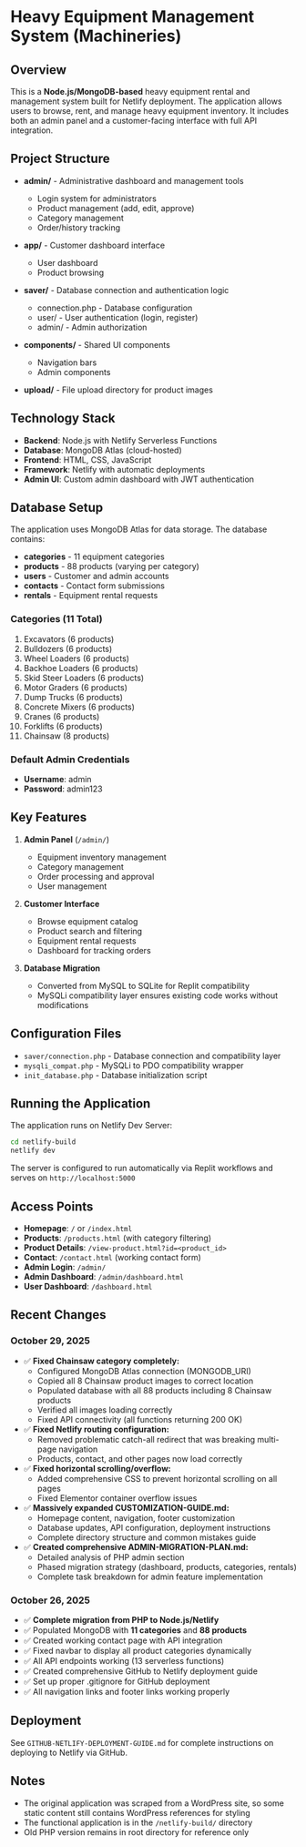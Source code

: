 # Heavy Equipment Management System (Machineries)

## Overview
This is a **Node.js/MongoDB-based** heavy equipment rental and management system built for Netlify deployment. The application allows users to browse, rent, and manage heavy equipment inventory. It includes both an admin panel and a customer-facing interface with full API integration.

## Project Structure
- **admin/** - Administrative dashboard and management tools
  - Login system for administrators
  - Product management (add, edit, approve)
  - Category management
  - Order/history tracking
  
- **app/** - Customer dashboard interface
  - User dashboard
  - Product browsing
  
- **saver/** - Database connection and authentication logic
  - connection.php - Database configuration
  - user/ - User authentication (login, register)
  - admin/ - Admin authorization
  
- **components/** - Shared UI components
  - Navigation bars
  - Admin components
  
- **upload/** - File upload directory for product images

## Technology Stack
- **Backend**: Node.js with Netlify Serverless Functions
- **Database**: MongoDB Atlas (cloud-hosted)
- **Frontend**: HTML, CSS, JavaScript
- **Framework**: Netlify with automatic deployments
- **Admin UI**: Custom admin dashboard with JWT authentication

## Database Setup
The application uses MongoDB Atlas for data storage. The database contains:
- **categories** - 11 equipment categories
- **products** - 88 products (varying per category)
- **users** - Customer and admin accounts
- **contacts** - Contact form submissions
- **rentals** - Equipment rental requests

### Categories (11 Total)
1. Excavators (6 products)
2. Bulldozers (6 products)
3. Wheel Loaders (6 products)
4. Backhoe Loaders (6 products)
5. Skid Steer Loaders (6 products)
6. Motor Graders (6 products)
7. Dump Trucks (6 products)
8. Concrete Mixers (6 products)
9. Cranes (6 products)
10. Forklifts (6 products)
11. Chainsaw (8 products)

### Default Admin Credentials
- **Username**: admin
- **Password**: admin123

## Key Features
1. **Admin Panel** (`/admin/`)
   - Equipment inventory management
   - Category management
   - Order processing and approval
   - User management

2. **Customer Interface**
   - Browse equipment catalog
   - Product search and filtering
   - Equipment rental requests
   - Dashboard for tracking orders

3. **Database Migration**
   - Converted from MySQL to SQLite for Replit compatibility
   - MySQLi compatibility layer ensures existing code works without modifications

## Configuration Files
- `saver/connection.php` - Database connection and compatibility layer
- `mysqli_compat.php` - MySQLi to PDO compatibility wrapper
- `init_database.php` - Database initialization script

## Running the Application
The application runs on Netlify Dev Server:
```bash
cd netlify-build
netlify dev
```

The server is configured to run automatically via Replit workflows and serves on `http://localhost:5000`

## Access Points
- **Homepage**: `/` or `/index.html`
- **Products**: `/products.html` (with category filtering)
- **Product Details**: `/view-product.html?id=<product_id>`
- **Contact**: `/contact.html` (working contact form)
- **Admin Login**: `/admin/`
- **Admin Dashboard**: `/admin/dashboard.html`
- **User Dashboard**: `/dashboard.html`

## Recent Changes

### October 29, 2025
- ✅ **Fixed Chainsaw category completely:**
  - Configured MongoDB Atlas connection (MONGODB_URI)
  - Copied all 8 Chainsaw product images to correct location
  - Populated database with all 88 products including 8 Chainsaw products
  - Verified all images loading correctly
  - Fixed API connectivity (all functions returning 200 OK)
- ✅ **Fixed Netlify routing configuration:**
  - Removed problematic catch-all redirect that was breaking multi-page navigation
  - Products, contact, and other pages now load correctly
- ✅ **Fixed horizontal scrolling/overflow:**
  - Added comprehensive CSS to prevent horizontal scrolling on all pages
  - Fixed Elementor container overflow issues
- ✅ **Massively expanded CUSTOMIZATION-GUIDE.md:**
  - Homepage content, navigation, footer customization
  - Database updates, API configuration, deployment instructions
  - Complete directory structure and common mistakes guide
- ✅ **Created comprehensive ADMIN-MIGRATION-PLAN.md:**
  - Detailed analysis of PHP admin section
  - Phased migration strategy (dashboard, products, categories, rentals)
  - Complete task breakdown for admin feature implementation

### October 26, 2025
- ✅ **Complete migration from PHP to Node.js/Netlify**
- ✅ Populated MongoDB with **11 categories** and **88 products**
- ✅ Created working contact page with API integration
- ✅ Fixed navbar to display all product categories dynamically
- ✅ All API endpoints working (13 serverless functions)
- ✅ Created comprehensive GitHub to Netlify deployment guide
- ✅ Set up proper .gitignore for GitHub deployment
- ✅ All navigation links and footer links working properly

## Deployment
See `GITHUB-NETLIFY-DEPLOYMENT-GUIDE.md` for complete instructions on deploying to Netlify via GitHub.

## Notes
- The original application was scraped from a WordPress site, so some static content still contains WordPress references for styling
- The functional application is in the `/netlify-build/` directory
- Old PHP version remains in root directory for reference only
